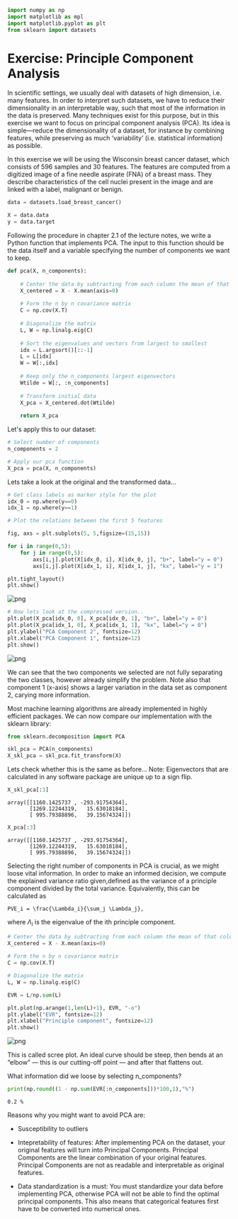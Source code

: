 ```python
import numpy as np
import matplotlib as mpl
import matplotlib.pyplot as plt
from sklearn import datasets
```

# Exercise: Principle Component Analysis 

In scientific settings, we usually deal with datasets of high dimension, i.e. many features. In order to interpret such datasets, we have to reduce their dimensionality in an interpretable way, such that most of the information in the data is preserved. Many techniques exist for this purpose, but in this exercise we want to focus on principal component analysis (PCA). Its idea is simple—reduce the dimensionality of a dataset, for instance by combining features, while preserving as much ‘variability’ (i.e. statistical information) as possible.

In this exercise we will be using the Wisconsin breast cancer dataset, which consists of 596 samples and 30 features. The features are computed from a digitized image of a fine needle aspirate (FNA) of a breast mass. They describe characteristics of the cell nuclei present in the image and are linked with a label, malignant or benign.


```python
data = datasets.load_breast_cancer()
```


```python
X = data.data
y = data.target
```

Following the procedure in chapter 2.1 of the lecture notes, we write a Python function that implements PCA. The input to this function should be the data itself and a variable specifying the number of components we want to keep.


```python
def pca(X, n_components):
    
    # Center the data by subtracting from each column the mean of that column
    X_centered = X - X.mean(axis=0)
    
    # Form the n by n covariance matrix
    C = np.cov(X.T)
    
    # Diagonalize the matrix 
    L, W = np.linalg.eig(C)
    
    # Sort the eigenvalues and vectors from largest to smallest
    idx = L.argsort()[::-1]   
    L = L[idx]
    W = W[:,idx]
    
    # Keep only the n_components largest eigenvectors
    Wtilde = W[:, :n_components]
    
    # Transform initial data
    X_pca = X_centered.dot(Wtilde)
    
    return X_pca
```

Let's apply this to our dataset:


```python
# Select number of components
n_components = 2

# Apply our pca function
X_pca = pca(X, n_components)
```

Lets take a look at the original and the transformed data...


```python
# Get class labels as marker style for the plot
idx_0 = np.where(y==0)
idx_1 = np.where(y==1)
```


```python
# Plot the relations between the first 5 features

fig, axs = plt.subplots(5, 5,figsize=(15,15))

for i in range(0,5):
    for j in range(0,5):
        axs[i,j].plot(X[idx_0, i], X[idx_0, j], "b+", label="y = 0")
        axs[i,j].plot(X[idx_1, i], X[idx_1, j], "kx", label="y = 1")

plt.tight_layout()
plt.show()
```


    
![png](../_static/exercise_specific/PCA/output_11_0.png)
    



```python
# Now lets look at the compressed version..
plt.plot(X_pca[idx_0, 0], X_pca[idx_0, 1], "b+", label="y = 0")
plt.plot(X_pca[idx_1, 0], X_pca[idx_1, 1], "kx", label="y = 0")
plt.ylabel("PCA Component 2", fontsize=12)
plt.xlabel("PCA Component 1", fontsize=12)
plt.show()
```


    
![png](../_static/exercise_specific/PCA/output_12_0.png)
    


We can see that the two components we selected are not fully separating the two classes, however already simplify the problem. Note also that component 1 (x-axis) shows a larger variation in the data set as component 2, carying more information.

Most machine learning algorithms are already implemented in highly efficient packages. We can now compare our implementation with the sklearn library:


```python
from sklearn.decomposition import PCA

skl_pca = PCA(n_components)
X_skl_pca = skl_pca.fit_transform(X)
```

Lets check whether this is the same as before... Note: Eigenvectors that are calculated in any software package are unique up to a sign flip. 


```python
X_skl_pca[:3]
```




    array([[1160.1425737 , -293.91754364],
           [1269.12244319,   15.63018184],
           [ 995.79388896,   39.15674324]])




```python
X_pca[:3]
```




    array([[1160.1425737 , -293.91754364],
           [1269.12244319,   15.63018184],
           [ 995.79388896,   39.15674324]])



Selecting the right number of components in PCA is crucial, as we might loose vital information. In order to make an informed decision, we compute the explained variance ratio given,defined as the variance of a principle component divided by the total variance. Equivalently, this can be calculated as

```{math}
PVE_i = \frac{\Lambda_i}{\sum_j \Lambda_j},
```
where $\Lambda_i$ is the eigenvalue of the ith principle component.


```python
# Center the data by subtracting from each column the mean of that column
X_centered = X - X.mean(axis=0)
    
# Form the n by n covariance matrix
C = np.cov(X.T)

# Diagonalize the matrix 
L, W = np.linalg.eig(C)

EVR = L/np.sum(L)
```


```python
plt.plot(np.arange(1,len(L)+1), EVR, "-o")
plt.ylabel("EVR", fontsize=12)
plt.xlabel("Principle component", fontsize=12)
plt.show()
```


    
![png](../_static/exercise_specific/PCA/output_21_0.png)
    


This is called scree plot. An ideal curve should be steep, then bends at an “elbow” — this is our cutting-off point — and after that flattens out.

What information did we loose by selecting n_components?


```python
print(np.round((1 - np.sum(EVR[:n_components]))*100,1),"%")
```

    0.2 %


Reasons why you might want to avoid PCA are:

* Susceptibility to outliers
* Intepretability of features: After implementing PCA on the dataset, your original features will turn into Principal Components. Principal Components are the linear combination of your original features. Principal Components are not as readable and interpretable as original features.

* Data standardization is a must: You must standardize your data before implementing PCA, otherwise PCA will not be able to find the optimal principal components. This also means that categorical features first have to be converted into numerical ones.
